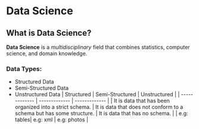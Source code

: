 # Data Science

## What is Data Science?

**Data Science** is a *multidisciplinary* field that combines statistics, computer science, and domain knowledge.

### **Data Types:**
- Structured Data
- Semi-Structured Data
- Unstructured Data
| Structured | Semi-Structured | Unstructured |
| ------------- | ------------- | ------------- |
| It is data that has been organized into a strict schema. | It is data that does not conform to a schema but has some structure. | It is data that has no schema. | 
| e.g: tables| e.g: xml | e.g: photos | 
